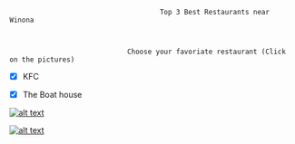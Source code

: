                                         Top 3 Best Restaurants near Winona



                                 Choose your favoriate restaurant (Click on the pictures)

                                                  
 - [x] KFC

                                                  
                                                  
 - [x] The Boat house



[![alt text](https://timgsa.baidu.com/timg?image&quality=80&size=b9999_10000&sec=1568158369&di=9bacc58ecdf216010772e4ac4b693077&imgtype=jpg&er=1&src=http%3A%2F%2Fmedia-cdn.tripadvisor.com%2Fmedia%2Fphoto-s%2F05%2Fbc%2Fbd%2Fe2%2Fkfc.jpg)](https://wxpan18.github.io/winona---KFC/ )

[![alt text](https://images.squarespace-cdn.com/content/v1/5ad528168ab722863cd2e4a9/1523923426485-G5CIG98GBHAI1XQE1H4Q/ke17ZwdGBToddI8pDm48kClXFldY3fICNIxxirQ2ps5Zw-zPPgdn4jUwVcJE1ZvWQUxwkmyExglNqGp0IvTJZUJFbgE-7XRK3dMEBRBhUpxRrBMPUqafMnNabKQpIU-W_FvNeio9noywk8JBt0LrSFUYps3YAYh6NpZ3e1nljsE/30725147_1478950258881137_7881506932599514588_n.jpg?format=500w)](https://wxpan18.github.io/winona---BoatHouse/. )



